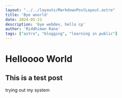 ```yaml
---
layout: "../../layouts/MarkdownPostLayout.astro"
title: 'Bye woorld'
date: 2024-05-21
description: 'bye webdev, hello cp'
author: 'Riddhiman Rana'
tags: ["astro", "blogging", "learning in public"]
---
```


# Helloooo World

## This is a test post

trying out my system